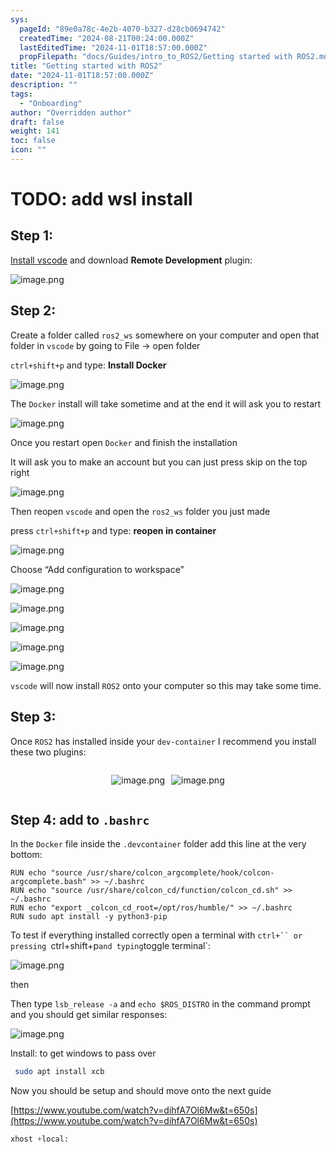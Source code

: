 ```yaml
---
sys:
  pageId: "89e0a78c-4e2b-4070-b327-d28cb0694742"
  createdTime: "2024-08-21T00:24:00.000Z"
  lastEditedTime: "2024-11-01T18:57:00.000Z"
  propFilepath: "docs/Guides/intro_to_ROS2/Getting started with ROS2.md"
title: "Getting started with ROS2"
date: "2024-11-01T18:57:00.000Z"
description: ""
tags:
  - "Onboarding"
author: "Overridden author"
draft: false
weight: 141
toc: false
icon: ""
---
```


# TODO: add wsl install

## Step 1:

[Install vscode](https://code.visualstudio.com/download) and download **Remote Development** plugin:

![image.png](https://prod-files-secure.s3.us-west-2.amazonaws.com/d518164a-d88e-44d1-a4ee-3adb3bd8bce0/efb52993-1881-4a40-b95e-6f020334f022/image.png?X-Amz-Algorithm=AWS4-HMAC-SHA256&X-Amz-Content-Sha256=UNSIGNED-PAYLOAD&X-Amz-Credential=ASIAZI2LB4663EXMAZLC%2F20250212%2Fus-west-2%2Fs3%2Faws4_request&X-Amz-Date=20250212T150836Z&X-Amz-Expires=3600&X-Amz-Security-Token=IQoJb3JpZ2luX2VjENX%2F%2F%2F%2F%2F%2F%2F%2F%2F%2FwEaCXVzLXdlc3QtMiJIMEYCIQDGYThcUOlLxgQM15jPVOti9K%2BPJSzOzOm8q%2FgDFghT1gIhAMZJKFH1YTpZC97ffobWY3kZxS1tNHuqu8iWbyHneAzmKogECO7%2F%2F%2F%2F%2F%2F%2F%2F%2F%2FwEQABoMNjM3NDIzMTgzODA1Igz%2BX5rL0OGybop8qOAq3ANAsErVsJ0rmDru6QTI%2B36niwR544QJrQRrWwI17ypIsLEtYDHF7B2f%2BJM3bKws47mSHoc%2Fuo1J%2FkrvINz33l0tM9GcVT4OqYGZhkEifcw9befBDjPZDaL3P6%2BN9saybA6IkKGEWeouVNrdvIecBVd%2BAOkN1AQ65zPMT0XTUxeDRcBYYT9b65RXQy2Cl9sHZoWM4o6QTPSOAAQMQZSi8jHXwz5dEx0hI1Ze55b357JDxG4pANgWrJ269LMhjgKqnM1cSyezsPrQcY2DhpNphrx2y6Lz6U0zniEFKs%2FJs%2FxQS4ZLRlC8ak5rOMr4mpqDmziH8bYyMxtQzBOEz8cxIsBagOUTfqPFv6zAUD4D%2Fohw97IoA80J4sc6rEb5p0pf%2F1yaKcS5g1KknBarv%2FcpA%2FVWocXX8JHpvrzsEpVD6t9aYiddYdCOtiMCco8k9yBE06SCSe7WJxmVwKRXMLFrd%2B1lu9AOjlwwkb9lsGsSDPUkrav6eq9aGdCQY%2BKGvIf0uRFWwlVpQ5cW3Rbz3%2FvvxPtcZLNn%2B%2BEPCYIzSLfYS6Rvex0H7sl3T2gNhyUzGkedXDspfbZLFjeYPAWl0ENaFEhVJjAIwYyWsvPHKbRtZMkdnfq8GV%2Bw77Q5nuvlBzDMsbK9BjqkARPbPfA2yDIBC0BPvzavvUxt%2F10A%2FgQZJRh8R6WbGN0iLesp2zXezyOMaFBfMJLm5Uyb0EDIXiCGN9XOnz%2FRU2%2Bbhb%2BU4x3lFY4i0lqM0i3i%2FWOGM%2BmG%2FjeauV2xG2ytNmnulOz0kfhe4TnPgZrLhJGekWIgAg%2F39vpXKkJywX3mI%2BJUxixFIAA3M7D%2FhA%2B0Ie6Apngla75nIYjGczPZbR1fid31&X-Amz-Signature=92ffbb16249effe1b289f9ad4b6d2a17dd9d673be01903fcac1dfd4f48b70907&X-Amz-SignedHeaders=host&x-id=GetObject)

## Step 2:

Create a folder called `ros2_ws` somewhere on your computer and open that folder in `vscode` by going to File → open folder 

`ctrl+shift+p` and type: **Install Docker**

![image.png](https://prod-files-secure.s3.us-west-2.amazonaws.com/d518164a-d88e-44d1-a4ee-3adb3bd8bce0/2269dc0e-1cd5-47ff-bceb-c04ad9b2eab0/image.png?X-Amz-Algorithm=AWS4-HMAC-SHA256&X-Amz-Content-Sha256=UNSIGNED-PAYLOAD&X-Amz-Credential=ASIAZI2LB4663EXMAZLC%2F20250212%2Fus-west-2%2Fs3%2Faws4_request&X-Amz-Date=20250212T150836Z&X-Amz-Expires=3600&X-Amz-Security-Token=IQoJb3JpZ2luX2VjENX%2F%2F%2F%2F%2F%2F%2F%2F%2F%2FwEaCXVzLXdlc3QtMiJIMEYCIQDGYThcUOlLxgQM15jPVOti9K%2BPJSzOzOm8q%2FgDFghT1gIhAMZJKFH1YTpZC97ffobWY3kZxS1tNHuqu8iWbyHneAzmKogECO7%2F%2F%2F%2F%2F%2F%2F%2F%2F%2FwEQABoMNjM3NDIzMTgzODA1Igz%2BX5rL0OGybop8qOAq3ANAsErVsJ0rmDru6QTI%2B36niwR544QJrQRrWwI17ypIsLEtYDHF7B2f%2BJM3bKws47mSHoc%2Fuo1J%2FkrvINz33l0tM9GcVT4OqYGZhkEifcw9befBDjPZDaL3P6%2BN9saybA6IkKGEWeouVNrdvIecBVd%2BAOkN1AQ65zPMT0XTUxeDRcBYYT9b65RXQy2Cl9sHZoWM4o6QTPSOAAQMQZSi8jHXwz5dEx0hI1Ze55b357JDxG4pANgWrJ269LMhjgKqnM1cSyezsPrQcY2DhpNphrx2y6Lz6U0zniEFKs%2FJs%2FxQS4ZLRlC8ak5rOMr4mpqDmziH8bYyMxtQzBOEz8cxIsBagOUTfqPFv6zAUD4D%2Fohw97IoA80J4sc6rEb5p0pf%2F1yaKcS5g1KknBarv%2FcpA%2FVWocXX8JHpvrzsEpVD6t9aYiddYdCOtiMCco8k9yBE06SCSe7WJxmVwKRXMLFrd%2B1lu9AOjlwwkb9lsGsSDPUkrav6eq9aGdCQY%2BKGvIf0uRFWwlVpQ5cW3Rbz3%2FvvxPtcZLNn%2B%2BEPCYIzSLfYS6Rvex0H7sl3T2gNhyUzGkedXDspfbZLFjeYPAWl0ENaFEhVJjAIwYyWsvPHKbRtZMkdnfq8GV%2Bw77Q5nuvlBzDMsbK9BjqkARPbPfA2yDIBC0BPvzavvUxt%2F10A%2FgQZJRh8R6WbGN0iLesp2zXezyOMaFBfMJLm5Uyb0EDIXiCGN9XOnz%2FRU2%2Bbhb%2BU4x3lFY4i0lqM0i3i%2FWOGM%2BmG%2FjeauV2xG2ytNmnulOz0kfhe4TnPgZrLhJGekWIgAg%2F39vpXKkJywX3mI%2BJUxixFIAA3M7D%2FhA%2B0Ie6Apngla75nIYjGczPZbR1fid31&X-Amz-Signature=20c46d2ab84bdd60ca02c6ddcfd138ae298677275dca85bfff92fa0d3d72c11b&X-Amz-SignedHeaders=host&x-id=GetObject)

The `Docker` install will take sometime and at the end it will ask you to restart

![image.png](https://prod-files-secure.s3.us-west-2.amazonaws.com/d518164a-d88e-44d1-a4ee-3adb3bd8bce0/ed233f78-be33-4b1f-b89c-9c346c0e961e/image.png?X-Amz-Algorithm=AWS4-HMAC-SHA256&X-Amz-Content-Sha256=UNSIGNED-PAYLOAD&X-Amz-Credential=ASIAZI2LB4663EXMAZLC%2F20250212%2Fus-west-2%2Fs3%2Faws4_request&X-Amz-Date=20250212T150836Z&X-Amz-Expires=3600&X-Amz-Security-Token=IQoJb3JpZ2luX2VjENX%2F%2F%2F%2F%2F%2F%2F%2F%2F%2FwEaCXVzLXdlc3QtMiJIMEYCIQDGYThcUOlLxgQM15jPVOti9K%2BPJSzOzOm8q%2FgDFghT1gIhAMZJKFH1YTpZC97ffobWY3kZxS1tNHuqu8iWbyHneAzmKogECO7%2F%2F%2F%2F%2F%2F%2F%2F%2F%2FwEQABoMNjM3NDIzMTgzODA1Igz%2BX5rL0OGybop8qOAq3ANAsErVsJ0rmDru6QTI%2B36niwR544QJrQRrWwI17ypIsLEtYDHF7B2f%2BJM3bKws47mSHoc%2Fuo1J%2FkrvINz33l0tM9GcVT4OqYGZhkEifcw9befBDjPZDaL3P6%2BN9saybA6IkKGEWeouVNrdvIecBVd%2BAOkN1AQ65zPMT0XTUxeDRcBYYT9b65RXQy2Cl9sHZoWM4o6QTPSOAAQMQZSi8jHXwz5dEx0hI1Ze55b357JDxG4pANgWrJ269LMhjgKqnM1cSyezsPrQcY2DhpNphrx2y6Lz6U0zniEFKs%2FJs%2FxQS4ZLRlC8ak5rOMr4mpqDmziH8bYyMxtQzBOEz8cxIsBagOUTfqPFv6zAUD4D%2Fohw97IoA80J4sc6rEb5p0pf%2F1yaKcS5g1KknBarv%2FcpA%2FVWocXX8JHpvrzsEpVD6t9aYiddYdCOtiMCco8k9yBE06SCSe7WJxmVwKRXMLFrd%2B1lu9AOjlwwkb9lsGsSDPUkrav6eq9aGdCQY%2BKGvIf0uRFWwlVpQ5cW3Rbz3%2FvvxPtcZLNn%2B%2BEPCYIzSLfYS6Rvex0H7sl3T2gNhyUzGkedXDspfbZLFjeYPAWl0ENaFEhVJjAIwYyWsvPHKbRtZMkdnfq8GV%2Bw77Q5nuvlBzDMsbK9BjqkARPbPfA2yDIBC0BPvzavvUxt%2F10A%2FgQZJRh8R6WbGN0iLesp2zXezyOMaFBfMJLm5Uyb0EDIXiCGN9XOnz%2FRU2%2Bbhb%2BU4x3lFY4i0lqM0i3i%2FWOGM%2BmG%2FjeauV2xG2ytNmnulOz0kfhe4TnPgZrLhJGekWIgAg%2F39vpXKkJywX3mI%2BJUxixFIAA3M7D%2FhA%2B0Ie6Apngla75nIYjGczPZbR1fid31&X-Amz-Signature=46df901985a1101ebea596cab3ee96626e228af86f5cfbb12fe27741ee686cc5&X-Amz-SignedHeaders=host&x-id=GetObject)

Once you restart open `Docker` and finish the installation

It will ask you to make an account but you can just press skip on the top right

![image.png](https://prod-files-secure.s3.us-west-2.amazonaws.com/d518164a-d88e-44d1-a4ee-3adb3bd8bce0/21010ad9-1659-4fd9-9f59-9932a09b2a3d/image.png?X-Amz-Algorithm=AWS4-HMAC-SHA256&X-Amz-Content-Sha256=UNSIGNED-PAYLOAD&X-Amz-Credential=ASIAZI2LB4663EXMAZLC%2F20250212%2Fus-west-2%2Fs3%2Faws4_request&X-Amz-Date=20250212T150836Z&X-Amz-Expires=3600&X-Amz-Security-Token=IQoJb3JpZ2luX2VjENX%2F%2F%2F%2F%2F%2F%2F%2F%2F%2FwEaCXVzLXdlc3QtMiJIMEYCIQDGYThcUOlLxgQM15jPVOti9K%2BPJSzOzOm8q%2FgDFghT1gIhAMZJKFH1YTpZC97ffobWY3kZxS1tNHuqu8iWbyHneAzmKogECO7%2F%2F%2F%2F%2F%2F%2F%2F%2F%2FwEQABoMNjM3NDIzMTgzODA1Igz%2BX5rL0OGybop8qOAq3ANAsErVsJ0rmDru6QTI%2B36niwR544QJrQRrWwI17ypIsLEtYDHF7B2f%2BJM3bKws47mSHoc%2Fuo1J%2FkrvINz33l0tM9GcVT4OqYGZhkEifcw9befBDjPZDaL3P6%2BN9saybA6IkKGEWeouVNrdvIecBVd%2BAOkN1AQ65zPMT0XTUxeDRcBYYT9b65RXQy2Cl9sHZoWM4o6QTPSOAAQMQZSi8jHXwz5dEx0hI1Ze55b357JDxG4pANgWrJ269LMhjgKqnM1cSyezsPrQcY2DhpNphrx2y6Lz6U0zniEFKs%2FJs%2FxQS4ZLRlC8ak5rOMr4mpqDmziH8bYyMxtQzBOEz8cxIsBagOUTfqPFv6zAUD4D%2Fohw97IoA80J4sc6rEb5p0pf%2F1yaKcS5g1KknBarv%2FcpA%2FVWocXX8JHpvrzsEpVD6t9aYiddYdCOtiMCco8k9yBE06SCSe7WJxmVwKRXMLFrd%2B1lu9AOjlwwkb9lsGsSDPUkrav6eq9aGdCQY%2BKGvIf0uRFWwlVpQ5cW3Rbz3%2FvvxPtcZLNn%2B%2BEPCYIzSLfYS6Rvex0H7sl3T2gNhyUzGkedXDspfbZLFjeYPAWl0ENaFEhVJjAIwYyWsvPHKbRtZMkdnfq8GV%2Bw77Q5nuvlBzDMsbK9BjqkARPbPfA2yDIBC0BPvzavvUxt%2F10A%2FgQZJRh8R6WbGN0iLesp2zXezyOMaFBfMJLm5Uyb0EDIXiCGN9XOnz%2FRU2%2Bbhb%2BU4x3lFY4i0lqM0i3i%2FWOGM%2BmG%2FjeauV2xG2ytNmnulOz0kfhe4TnPgZrLhJGekWIgAg%2F39vpXKkJywX3mI%2BJUxixFIAA3M7D%2FhA%2B0Ie6Apngla75nIYjGczPZbR1fid31&X-Amz-Signature=5a8bb861cf8bba08a4e7fee95ae688a77b942ca323bf961b3ef1fc60ad9b869e&X-Amz-SignedHeaders=host&x-id=GetObject)

Then reopen `vscode` and open the `ros2_ws` folder you just made

press `ctrl+shift+p` and type: **reopen in container**

![image.png](https://prod-files-secure.s3.us-west-2.amazonaws.com/d518164a-d88e-44d1-a4ee-3adb3bd8bce0/4e93b8c2-41ad-488c-8095-c74205196118/image.png?X-Amz-Algorithm=AWS4-HMAC-SHA256&X-Amz-Content-Sha256=UNSIGNED-PAYLOAD&X-Amz-Credential=ASIAZI2LB4663EXMAZLC%2F20250212%2Fus-west-2%2Fs3%2Faws4_request&X-Amz-Date=20250212T150836Z&X-Amz-Expires=3600&X-Amz-Security-Token=IQoJb3JpZ2luX2VjENX%2F%2F%2F%2F%2F%2F%2F%2F%2F%2FwEaCXVzLXdlc3QtMiJIMEYCIQDGYThcUOlLxgQM15jPVOti9K%2BPJSzOzOm8q%2FgDFghT1gIhAMZJKFH1YTpZC97ffobWY3kZxS1tNHuqu8iWbyHneAzmKogECO7%2F%2F%2F%2F%2F%2F%2F%2F%2F%2FwEQABoMNjM3NDIzMTgzODA1Igz%2BX5rL0OGybop8qOAq3ANAsErVsJ0rmDru6QTI%2B36niwR544QJrQRrWwI17ypIsLEtYDHF7B2f%2BJM3bKws47mSHoc%2Fuo1J%2FkrvINz33l0tM9GcVT4OqYGZhkEifcw9befBDjPZDaL3P6%2BN9saybA6IkKGEWeouVNrdvIecBVd%2BAOkN1AQ65zPMT0XTUxeDRcBYYT9b65RXQy2Cl9sHZoWM4o6QTPSOAAQMQZSi8jHXwz5dEx0hI1Ze55b357JDxG4pANgWrJ269LMhjgKqnM1cSyezsPrQcY2DhpNphrx2y6Lz6U0zniEFKs%2FJs%2FxQS4ZLRlC8ak5rOMr4mpqDmziH8bYyMxtQzBOEz8cxIsBagOUTfqPFv6zAUD4D%2Fohw97IoA80J4sc6rEb5p0pf%2F1yaKcS5g1KknBarv%2FcpA%2FVWocXX8JHpvrzsEpVD6t9aYiddYdCOtiMCco8k9yBE06SCSe7WJxmVwKRXMLFrd%2B1lu9AOjlwwkb9lsGsSDPUkrav6eq9aGdCQY%2BKGvIf0uRFWwlVpQ5cW3Rbz3%2FvvxPtcZLNn%2B%2BEPCYIzSLfYS6Rvex0H7sl3T2gNhyUzGkedXDspfbZLFjeYPAWl0ENaFEhVJjAIwYyWsvPHKbRtZMkdnfq8GV%2Bw77Q5nuvlBzDMsbK9BjqkARPbPfA2yDIBC0BPvzavvUxt%2F10A%2FgQZJRh8R6WbGN0iLesp2zXezyOMaFBfMJLm5Uyb0EDIXiCGN9XOnz%2FRU2%2Bbhb%2BU4x3lFY4i0lqM0i3i%2FWOGM%2BmG%2FjeauV2xG2ytNmnulOz0kfhe4TnPgZrLhJGekWIgAg%2F39vpXKkJywX3mI%2BJUxixFIAA3M7D%2FhA%2B0Ie6Apngla75nIYjGczPZbR1fid31&X-Amz-Signature=ba95665423960b9086073f15021aec0176ae74a2c2175e92a84a30cb94e8c452&X-Amz-SignedHeaders=host&x-id=GetObject)

Choose “Add configuration to workspace”

![image.png](https://prod-files-secure.s3.us-west-2.amazonaws.com/d518164a-d88e-44d1-a4ee-3adb3bd8bce0/9560b282-5060-4989-ba37-97e7b2c22476/image.png?X-Amz-Algorithm=AWS4-HMAC-SHA256&X-Amz-Content-Sha256=UNSIGNED-PAYLOAD&X-Amz-Credential=ASIAZI2LB4663EXMAZLC%2F20250212%2Fus-west-2%2Fs3%2Faws4_request&X-Amz-Date=20250212T150836Z&X-Amz-Expires=3600&X-Amz-Security-Token=IQoJb3JpZ2luX2VjENX%2F%2F%2F%2F%2F%2F%2F%2F%2F%2FwEaCXVzLXdlc3QtMiJIMEYCIQDGYThcUOlLxgQM15jPVOti9K%2BPJSzOzOm8q%2FgDFghT1gIhAMZJKFH1YTpZC97ffobWY3kZxS1tNHuqu8iWbyHneAzmKogECO7%2F%2F%2F%2F%2F%2F%2F%2F%2F%2FwEQABoMNjM3NDIzMTgzODA1Igz%2BX5rL0OGybop8qOAq3ANAsErVsJ0rmDru6QTI%2B36niwR544QJrQRrWwI17ypIsLEtYDHF7B2f%2BJM3bKws47mSHoc%2Fuo1J%2FkrvINz33l0tM9GcVT4OqYGZhkEifcw9befBDjPZDaL3P6%2BN9saybA6IkKGEWeouVNrdvIecBVd%2BAOkN1AQ65zPMT0XTUxeDRcBYYT9b65RXQy2Cl9sHZoWM4o6QTPSOAAQMQZSi8jHXwz5dEx0hI1Ze55b357JDxG4pANgWrJ269LMhjgKqnM1cSyezsPrQcY2DhpNphrx2y6Lz6U0zniEFKs%2FJs%2FxQS4ZLRlC8ak5rOMr4mpqDmziH8bYyMxtQzBOEz8cxIsBagOUTfqPFv6zAUD4D%2Fohw97IoA80J4sc6rEb5p0pf%2F1yaKcS5g1KknBarv%2FcpA%2FVWocXX8JHpvrzsEpVD6t9aYiddYdCOtiMCco8k9yBE06SCSe7WJxmVwKRXMLFrd%2B1lu9AOjlwwkb9lsGsSDPUkrav6eq9aGdCQY%2BKGvIf0uRFWwlVpQ5cW3Rbz3%2FvvxPtcZLNn%2B%2BEPCYIzSLfYS6Rvex0H7sl3T2gNhyUzGkedXDspfbZLFjeYPAWl0ENaFEhVJjAIwYyWsvPHKbRtZMkdnfq8GV%2Bw77Q5nuvlBzDMsbK9BjqkARPbPfA2yDIBC0BPvzavvUxt%2F10A%2FgQZJRh8R6WbGN0iLesp2zXezyOMaFBfMJLm5Uyb0EDIXiCGN9XOnz%2FRU2%2Bbhb%2BU4x3lFY4i0lqM0i3i%2FWOGM%2BmG%2FjeauV2xG2ytNmnulOz0kfhe4TnPgZrLhJGekWIgAg%2F39vpXKkJywX3mI%2BJUxixFIAA3M7D%2FhA%2B0Ie6Apngla75nIYjGczPZbR1fid31&X-Amz-Signature=fd69eb7700343488c6feb942e72eb5fa2455a94f131e4735bccfd0af6295a7da&X-Amz-SignedHeaders=host&x-id=GetObject)

![image.png](https://prod-files-secure.s3.us-west-2.amazonaws.com/d518164a-d88e-44d1-a4ee-3adb3bd8bce0/2ee63f81-886b-48e8-a553-dc6e5eac99e4/image.png?X-Amz-Algorithm=AWS4-HMAC-SHA256&X-Amz-Content-Sha256=UNSIGNED-PAYLOAD&X-Amz-Credential=ASIAZI2LB4663EXMAZLC%2F20250212%2Fus-west-2%2Fs3%2Faws4_request&X-Amz-Date=20250212T150836Z&X-Amz-Expires=3600&X-Amz-Security-Token=IQoJb3JpZ2luX2VjENX%2F%2F%2F%2F%2F%2F%2F%2F%2F%2FwEaCXVzLXdlc3QtMiJIMEYCIQDGYThcUOlLxgQM15jPVOti9K%2BPJSzOzOm8q%2FgDFghT1gIhAMZJKFH1YTpZC97ffobWY3kZxS1tNHuqu8iWbyHneAzmKogECO7%2F%2F%2F%2F%2F%2F%2F%2F%2F%2FwEQABoMNjM3NDIzMTgzODA1Igz%2BX5rL0OGybop8qOAq3ANAsErVsJ0rmDru6QTI%2B36niwR544QJrQRrWwI17ypIsLEtYDHF7B2f%2BJM3bKws47mSHoc%2Fuo1J%2FkrvINz33l0tM9GcVT4OqYGZhkEifcw9befBDjPZDaL3P6%2BN9saybA6IkKGEWeouVNrdvIecBVd%2BAOkN1AQ65zPMT0XTUxeDRcBYYT9b65RXQy2Cl9sHZoWM4o6QTPSOAAQMQZSi8jHXwz5dEx0hI1Ze55b357JDxG4pANgWrJ269LMhjgKqnM1cSyezsPrQcY2DhpNphrx2y6Lz6U0zniEFKs%2FJs%2FxQS4ZLRlC8ak5rOMr4mpqDmziH8bYyMxtQzBOEz8cxIsBagOUTfqPFv6zAUD4D%2Fohw97IoA80J4sc6rEb5p0pf%2F1yaKcS5g1KknBarv%2FcpA%2FVWocXX8JHpvrzsEpVD6t9aYiddYdCOtiMCco8k9yBE06SCSe7WJxmVwKRXMLFrd%2B1lu9AOjlwwkb9lsGsSDPUkrav6eq9aGdCQY%2BKGvIf0uRFWwlVpQ5cW3Rbz3%2FvvxPtcZLNn%2B%2BEPCYIzSLfYS6Rvex0H7sl3T2gNhyUzGkedXDspfbZLFjeYPAWl0ENaFEhVJjAIwYyWsvPHKbRtZMkdnfq8GV%2Bw77Q5nuvlBzDMsbK9BjqkARPbPfA2yDIBC0BPvzavvUxt%2F10A%2FgQZJRh8R6WbGN0iLesp2zXezyOMaFBfMJLm5Uyb0EDIXiCGN9XOnz%2FRU2%2Bbhb%2BU4x3lFY4i0lqM0i3i%2FWOGM%2BmG%2FjeauV2xG2ytNmnulOz0kfhe4TnPgZrLhJGekWIgAg%2F39vpXKkJywX3mI%2BJUxixFIAA3M7D%2FhA%2B0Ie6Apngla75nIYjGczPZbR1fid31&X-Amz-Signature=844d90f67a9ff3f9a51b8ccbbf33b24e833f328f4c683671c5d9cdd97b3fe473&X-Amz-SignedHeaders=host&x-id=GetObject)

![image.png](https://prod-files-secure.s3.us-west-2.amazonaws.com/d518164a-d88e-44d1-a4ee-3adb3bd8bce0/ae1580b2-b048-407e-aed9-b584224a7a04/image.png?X-Amz-Algorithm=AWS4-HMAC-SHA256&X-Amz-Content-Sha256=UNSIGNED-PAYLOAD&X-Amz-Credential=ASIAZI2LB4663EXMAZLC%2F20250212%2Fus-west-2%2Fs3%2Faws4_request&X-Amz-Date=20250212T150836Z&X-Amz-Expires=3600&X-Amz-Security-Token=IQoJb3JpZ2luX2VjENX%2F%2F%2F%2F%2F%2F%2F%2F%2F%2FwEaCXVzLXdlc3QtMiJIMEYCIQDGYThcUOlLxgQM15jPVOti9K%2BPJSzOzOm8q%2FgDFghT1gIhAMZJKFH1YTpZC97ffobWY3kZxS1tNHuqu8iWbyHneAzmKogECO7%2F%2F%2F%2F%2F%2F%2F%2F%2F%2FwEQABoMNjM3NDIzMTgzODA1Igz%2BX5rL0OGybop8qOAq3ANAsErVsJ0rmDru6QTI%2B36niwR544QJrQRrWwI17ypIsLEtYDHF7B2f%2BJM3bKws47mSHoc%2Fuo1J%2FkrvINz33l0tM9GcVT4OqYGZhkEifcw9befBDjPZDaL3P6%2BN9saybA6IkKGEWeouVNrdvIecBVd%2BAOkN1AQ65zPMT0XTUxeDRcBYYT9b65RXQy2Cl9sHZoWM4o6QTPSOAAQMQZSi8jHXwz5dEx0hI1Ze55b357JDxG4pANgWrJ269LMhjgKqnM1cSyezsPrQcY2DhpNphrx2y6Lz6U0zniEFKs%2FJs%2FxQS4ZLRlC8ak5rOMr4mpqDmziH8bYyMxtQzBOEz8cxIsBagOUTfqPFv6zAUD4D%2Fohw97IoA80J4sc6rEb5p0pf%2F1yaKcS5g1KknBarv%2FcpA%2FVWocXX8JHpvrzsEpVD6t9aYiddYdCOtiMCco8k9yBE06SCSe7WJxmVwKRXMLFrd%2B1lu9AOjlwwkb9lsGsSDPUkrav6eq9aGdCQY%2BKGvIf0uRFWwlVpQ5cW3Rbz3%2FvvxPtcZLNn%2B%2BEPCYIzSLfYS6Rvex0H7sl3T2gNhyUzGkedXDspfbZLFjeYPAWl0ENaFEhVJjAIwYyWsvPHKbRtZMkdnfq8GV%2Bw77Q5nuvlBzDMsbK9BjqkARPbPfA2yDIBC0BPvzavvUxt%2F10A%2FgQZJRh8R6WbGN0iLesp2zXezyOMaFBfMJLm5Uyb0EDIXiCGN9XOnz%2FRU2%2Bbhb%2BU4x3lFY4i0lqM0i3i%2FWOGM%2BmG%2FjeauV2xG2ytNmnulOz0kfhe4TnPgZrLhJGekWIgAg%2F39vpXKkJywX3mI%2BJUxixFIAA3M7D%2FhA%2B0Ie6Apngla75nIYjGczPZbR1fid31&X-Amz-Signature=b902b9ad495e1bf7ae83aeb40d8f95f622ac52c946418630515af5fa4241afcb&X-Amz-SignedHeaders=host&x-id=GetObject)

![image.png](https://prod-files-secure.s3.us-west-2.amazonaws.com/d518164a-d88e-44d1-a4ee-3adb3bd8bce0/53255b28-f75e-430f-b9e3-c0ac8577e42b/image.png?X-Amz-Algorithm=AWS4-HMAC-SHA256&X-Amz-Content-Sha256=UNSIGNED-PAYLOAD&X-Amz-Credential=ASIAZI2LB4663EXMAZLC%2F20250212%2Fus-west-2%2Fs3%2Faws4_request&X-Amz-Date=20250212T150836Z&X-Amz-Expires=3600&X-Amz-Security-Token=IQoJb3JpZ2luX2VjENX%2F%2F%2F%2F%2F%2F%2F%2F%2F%2FwEaCXVzLXdlc3QtMiJIMEYCIQDGYThcUOlLxgQM15jPVOti9K%2BPJSzOzOm8q%2FgDFghT1gIhAMZJKFH1YTpZC97ffobWY3kZxS1tNHuqu8iWbyHneAzmKogECO7%2F%2F%2F%2F%2F%2F%2F%2F%2F%2FwEQABoMNjM3NDIzMTgzODA1Igz%2BX5rL0OGybop8qOAq3ANAsErVsJ0rmDru6QTI%2B36niwR544QJrQRrWwI17ypIsLEtYDHF7B2f%2BJM3bKws47mSHoc%2Fuo1J%2FkrvINz33l0tM9GcVT4OqYGZhkEifcw9befBDjPZDaL3P6%2BN9saybA6IkKGEWeouVNrdvIecBVd%2BAOkN1AQ65zPMT0XTUxeDRcBYYT9b65RXQy2Cl9sHZoWM4o6QTPSOAAQMQZSi8jHXwz5dEx0hI1Ze55b357JDxG4pANgWrJ269LMhjgKqnM1cSyezsPrQcY2DhpNphrx2y6Lz6U0zniEFKs%2FJs%2FxQS4ZLRlC8ak5rOMr4mpqDmziH8bYyMxtQzBOEz8cxIsBagOUTfqPFv6zAUD4D%2Fohw97IoA80J4sc6rEb5p0pf%2F1yaKcS5g1KknBarv%2FcpA%2FVWocXX8JHpvrzsEpVD6t9aYiddYdCOtiMCco8k9yBE06SCSe7WJxmVwKRXMLFrd%2B1lu9AOjlwwkb9lsGsSDPUkrav6eq9aGdCQY%2BKGvIf0uRFWwlVpQ5cW3Rbz3%2FvvxPtcZLNn%2B%2BEPCYIzSLfYS6Rvex0H7sl3T2gNhyUzGkedXDspfbZLFjeYPAWl0ENaFEhVJjAIwYyWsvPHKbRtZMkdnfq8GV%2Bw77Q5nuvlBzDMsbK9BjqkARPbPfA2yDIBC0BPvzavvUxt%2F10A%2FgQZJRh8R6WbGN0iLesp2zXezyOMaFBfMJLm5Uyb0EDIXiCGN9XOnz%2FRU2%2Bbhb%2BU4x3lFY4i0lqM0i3i%2FWOGM%2BmG%2FjeauV2xG2ytNmnulOz0kfhe4TnPgZrLhJGekWIgAg%2F39vpXKkJywX3mI%2BJUxixFIAA3M7D%2FhA%2B0Ie6Apngla75nIYjGczPZbR1fid31&X-Amz-Signature=5fdaa59b3aab2183ffb55131be4314f5c638c2dcb7853ad3dc62b014997bfff7&X-Amz-SignedHeaders=host&x-id=GetObject)

![image.png](https://prod-files-secure.s3.us-west-2.amazonaws.com/d518164a-d88e-44d1-a4ee-3adb3bd8bce0/7c562767-5af9-4ffb-97d1-327bcdf4ee00/image.png?X-Amz-Algorithm=AWS4-HMAC-SHA256&X-Amz-Content-Sha256=UNSIGNED-PAYLOAD&X-Amz-Credential=ASIAZI2LB4663EXMAZLC%2F20250212%2Fus-west-2%2Fs3%2Faws4_request&X-Amz-Date=20250212T150836Z&X-Amz-Expires=3600&X-Amz-Security-Token=IQoJb3JpZ2luX2VjENX%2F%2F%2F%2F%2F%2F%2F%2F%2F%2FwEaCXVzLXdlc3QtMiJIMEYCIQDGYThcUOlLxgQM15jPVOti9K%2BPJSzOzOm8q%2FgDFghT1gIhAMZJKFH1YTpZC97ffobWY3kZxS1tNHuqu8iWbyHneAzmKogECO7%2F%2F%2F%2F%2F%2F%2F%2F%2F%2FwEQABoMNjM3NDIzMTgzODA1Igz%2BX5rL0OGybop8qOAq3ANAsErVsJ0rmDru6QTI%2B36niwR544QJrQRrWwI17ypIsLEtYDHF7B2f%2BJM3bKws47mSHoc%2Fuo1J%2FkrvINz33l0tM9GcVT4OqYGZhkEifcw9befBDjPZDaL3P6%2BN9saybA6IkKGEWeouVNrdvIecBVd%2BAOkN1AQ65zPMT0XTUxeDRcBYYT9b65RXQy2Cl9sHZoWM4o6QTPSOAAQMQZSi8jHXwz5dEx0hI1Ze55b357JDxG4pANgWrJ269LMhjgKqnM1cSyezsPrQcY2DhpNphrx2y6Lz6U0zniEFKs%2FJs%2FxQS4ZLRlC8ak5rOMr4mpqDmziH8bYyMxtQzBOEz8cxIsBagOUTfqPFv6zAUD4D%2Fohw97IoA80J4sc6rEb5p0pf%2F1yaKcS5g1KknBarv%2FcpA%2FVWocXX8JHpvrzsEpVD6t9aYiddYdCOtiMCco8k9yBE06SCSe7WJxmVwKRXMLFrd%2B1lu9AOjlwwkb9lsGsSDPUkrav6eq9aGdCQY%2BKGvIf0uRFWwlVpQ5cW3Rbz3%2FvvxPtcZLNn%2B%2BEPCYIzSLfYS6Rvex0H7sl3T2gNhyUzGkedXDspfbZLFjeYPAWl0ENaFEhVJjAIwYyWsvPHKbRtZMkdnfq8GV%2Bw77Q5nuvlBzDMsbK9BjqkARPbPfA2yDIBC0BPvzavvUxt%2F10A%2FgQZJRh8R6WbGN0iLesp2zXezyOMaFBfMJLm5Uyb0EDIXiCGN9XOnz%2FRU2%2Bbhb%2BU4x3lFY4i0lqM0i3i%2FWOGM%2BmG%2FjeauV2xG2ytNmnulOz0kfhe4TnPgZrLhJGekWIgAg%2F39vpXKkJywX3mI%2BJUxixFIAA3M7D%2FhA%2B0Ie6Apngla75nIYjGczPZbR1fid31&X-Amz-Signature=b807a76a028ec1e041bd3e3f275a15783553e1424872052eea800f661767517d&X-Amz-SignedHeaders=host&x-id=GetObject)

`vscode` will now install `ROS2` onto your computer so this may take some time.

## Step 3:

Once `ROS2` has installed inside your `dev-container` I recommend you install these two plugins:

<div style="display: flex;flex-direction: row; column-gap:10px; max-width: 630px;justify-content: center;">
<div>

![image.png](https://prod-files-secure.s3.us-west-2.amazonaws.com/d518164a-d88e-44d1-a4ee-3adb3bd8bce0/3fc3d550-5a54-4ba1-ba6b-faa01cdb7369/image.png?X-Amz-Algorithm=AWS4-HMAC-SHA256&X-Amz-Content-Sha256=UNSIGNED-PAYLOAD&X-Amz-Credential=ASIAZI2LB466RYDRRVMB%2F20250212%2Fus-west-2%2Fs3%2Faws4_request&X-Amz-Date=20250212T150838Z&X-Amz-Expires=3600&X-Amz-Security-Token=IQoJb3JpZ2luX2VjENX%2F%2F%2F%2F%2F%2F%2F%2F%2F%2FwEaCXVzLXdlc3QtMiJHMEUCIAfdmmLDcCuHIo7nGf3kPLtiRqjimH9fCVNVUc6sWCuyAiEAj%2BE0A4CR%2BYhTmCInWwKO%2FaOGgwbCu%2Fr566MwDAkX9OYqiAQI7v%2F%2F%2F%2F%2F%2F%2F%2F%2F%2FARAAGgw2Mzc0MjMxODM4MDUiDHqkR4RpofikyBU1EircA6d5L8JG8VQbokxhdENfC8g3BfRnHpmLEPkil16kb4sxi9OLEw81dlLG%2BD8z80Bd8oHV5aa6tAB0XBr81VM9uZgxIBfTOP0zqJagqLt6%2BNa3BBJmLkFp8ucEUqr8cHHC4Kkk08unYnbLC6XlQ3kIY0D0dU2o7hW7vXqivGVzqcebT0jZ9zy1%2B8VYeK0yxEEScgNonVnMAg1WuIUlL8XJ3W73kPxCocYrLLND%2FRtXWakShKSmo%2FsBgPRgzonnIUvHfgxPEkxxs8Ga0nuFE6RMoSwBu7Vw2gCctF%2BBBrlDJgvHCu%2BBlehh2FjNuAqSxJC5vU1uxFisiMHQPNrhs%2BjdEcoz4A0lEkiqXULZzXg2aVfWH8mIUxhV%2BfUOOAq0mO4UxzTnxJRAjht8f2Vnejsh9A%2BSQWNI8ynbULHf3hd2XX4AvjGBRzybu%2FTYAEueol%2FAOFWSj5vwHQ2k11jkyH40oVCVoU1jb0JoqI98p%2FXDjyGzO%2Bs3JYOc9%2BF81I%2B6qG8OFLHVQ8IYLAxIz0%2F4SoVgSJz2XiudW44GH4YAY6%2B0hRXMQ%2B%2BELfM8V7jiuhsC3xtLL9opSYe7FP0aF0vleYUBqxG%2BKdPmoKVyVEnlJ5iDboZx1xI7y01B3yZ1Jl1OMJy1sr0GOqUBBAYwYaF65BHXcfkqq%2Btgf8UZsxrjmAtPsqQVQEDaHSEPZdRvEt5cXOnR452D3A1r0Kb67e92PBbGmrCtl8d7SD2sJnGk9NUNYMPCQ7RTfMoeCpuBWD0uJZpZUuJld%2BWyT4Z7D%2FKcn7Yr7eBjmqsPH%2FSlmtX%2FVo4Ggth3bsRGs2nkrn%2BoH7oKOHWgUjfxAZ6k79pKNufHysxtl9e3lAb3beopr%2Frf&X-Amz-Signature=2c46fbfa211627e168a9f054aac93f11521c1c8b712f87fe7e7cf48155fa9238&X-Amz-SignedHeaders=host&x-id=GetObject)

</div>
<div>

![image.png](https://prod-files-secure.s3.us-west-2.amazonaws.com/d518164a-d88e-44d1-a4ee-3adb3bd8bce0/d994cc66-13c2-4093-a5a3-f84cf4601a82/image.png?X-Amz-Algorithm=AWS4-HMAC-SHA256&X-Amz-Content-Sha256=UNSIGNED-PAYLOAD&X-Amz-Credential=ASIAZI2LB466S3G5HZKF%2F20250212%2Fus-west-2%2Fs3%2Faws4_request&X-Amz-Date=20250212T150839Z&X-Amz-Expires=3600&X-Amz-Security-Token=IQoJb3JpZ2luX2VjENX%2F%2F%2F%2F%2F%2F%2F%2F%2F%2FwEaCXVzLXdlc3QtMiJGMEQCIEkQDXn2329DSAC4LZ9X2mknoGZ1WWlwapOlm5s2nKzmAiASpOZ9SHkSp9il6BHQTStl4oE4a0e5xncpxs9KgDtKxyqIBAju%2F%2F%2F%2F%2F%2F%2F%2F%2F%2F8BEAAaDDYzNzQyMzE4MzgwNSIMtpSCTuuy3mvYr7l0KtwDjjaxW1uL9xqvGiOVJov7%2B4nEJp3GisuFuV3%2FXnLJ5UTvorpTMfxzVehhEzdslz%2F7IYrRGtHHQCS%2BqfzJenjtgFz%2FN2p3TUrJ1NI8O8VYe82Rz%2F3ZdbKCHpp2mxHvg6mOB3eekQcQkbois6xb9L6JlySLR2HH%2BzqYRpuWsByMXtD9QKFcw71GN3nnth4aNGpH8K1%2Fz8jXUYa%2BpKEidCKBuOSWLDhPuhFHCJu3eKkaBihBVFRVfqO4FBn9qT0z%2BcuWFWHvp64Xw3NGPPGkAb76IWUkPXMkPOl7xZgUzgcyNud6ln%2FB6zr5bXmeAfZhwGSXXl7c1b6lxqRSVQZminc5oOw8bgoKYnVBZMa1PScTwkvOX7aWUdZgYDDi168HgW%2FNCqUkpuwx2htpXA9oWPDwTPSXxdjv%2Bnryg5CGKb1eIFY8ltrZJgFfTII%2B6DXNVTjXGgxNkk%2F4WQuhClhGbpi2I4fKJNdg1M%2BN1ms3kuMbeIM%2FjxDiN0ppodXzPRqXXcGey7h8lDnl3dPuHdcWwfHbj7McM7AahHTXlpcpITWNUHRVw1xrPENEmlFWzhJrw2%2BDtofG2FfWyCyofc65ZQXFmdsnRjAKKv606vnUvmap8waqRk%2Bh52FQMiLyzVwwxbCyvQY6pgEaC8JTX8g5tRCTMKRCY7UWHOCYTMAt1Z%2F0d%2BKznZj7JOswU%2Bl78DKosbcrKmApAWwis3vQt28JGYEPHvY85LFB13hwk96kDkGbmhOzkWEVcahaBATlA7nPphC7X0S%2FUA9Q4DYqQ8K5F7jQoboHgVDW%2F1XRKE0On%2FCEliYsudwAHzzFbjEvoR73zilhiag5qiQbsIsX33SGBNAMFO3EkOGhGAze4yjS&X-Amz-Signature=e7e1d54981fc706d86fe683ad0149d352354927b9e131dd45a7e7b62df526d0c&X-Amz-SignedHeaders=host&x-id=GetObject)

</div>
</div>

## Step 4: add to `.bashrc`

In the `Docker` file inside the `.devcontainer` folder add this line at the very bottom: 

```docker
RUN echo "source /usr/share/colcon_argcomplete/hook/colcon-argcomplete.bash" >> ~/.bashrc
RUN echo "source /usr/share/colcon_cd/function/colcon_cd.sh" >> ~/.bashrc
RUN echo "export _colcon_cd_root=/opt/ros/humble/" >> ~/.bashrc
RUN sudo apt install -y python3-pip 
```

To test if everything installed correctly open a terminal with `ctrl+`` or pressing `ctrl+shift+p` and typing `toggle terminal`:

![image.png](https://prod-files-secure.s3.us-west-2.amazonaws.com/d518164a-d88e-44d1-a4ee-3adb3bd8bce0/6a4943d8-b04e-4c02-9a58-775f3384d1a5/image.png?X-Amz-Algorithm=AWS4-HMAC-SHA256&X-Amz-Content-Sha256=UNSIGNED-PAYLOAD&X-Amz-Credential=ASIAZI2LB4663EXMAZLC%2F20250212%2Fus-west-2%2Fs3%2Faws4_request&X-Amz-Date=20250212T150836Z&X-Amz-Expires=3600&X-Amz-Security-Token=IQoJb3JpZ2luX2VjENX%2F%2F%2F%2F%2F%2F%2F%2F%2F%2FwEaCXVzLXdlc3QtMiJIMEYCIQDGYThcUOlLxgQM15jPVOti9K%2BPJSzOzOm8q%2FgDFghT1gIhAMZJKFH1YTpZC97ffobWY3kZxS1tNHuqu8iWbyHneAzmKogECO7%2F%2F%2F%2F%2F%2F%2F%2F%2F%2FwEQABoMNjM3NDIzMTgzODA1Igz%2BX5rL0OGybop8qOAq3ANAsErVsJ0rmDru6QTI%2B36niwR544QJrQRrWwI17ypIsLEtYDHF7B2f%2BJM3bKws47mSHoc%2Fuo1J%2FkrvINz33l0tM9GcVT4OqYGZhkEifcw9befBDjPZDaL3P6%2BN9saybA6IkKGEWeouVNrdvIecBVd%2BAOkN1AQ65zPMT0XTUxeDRcBYYT9b65RXQy2Cl9sHZoWM4o6QTPSOAAQMQZSi8jHXwz5dEx0hI1Ze55b357JDxG4pANgWrJ269LMhjgKqnM1cSyezsPrQcY2DhpNphrx2y6Lz6U0zniEFKs%2FJs%2FxQS4ZLRlC8ak5rOMr4mpqDmziH8bYyMxtQzBOEz8cxIsBagOUTfqPFv6zAUD4D%2Fohw97IoA80J4sc6rEb5p0pf%2F1yaKcS5g1KknBarv%2FcpA%2FVWocXX8JHpvrzsEpVD6t9aYiddYdCOtiMCco8k9yBE06SCSe7WJxmVwKRXMLFrd%2B1lu9AOjlwwkb9lsGsSDPUkrav6eq9aGdCQY%2BKGvIf0uRFWwlVpQ5cW3Rbz3%2FvvxPtcZLNn%2B%2BEPCYIzSLfYS6Rvex0H7sl3T2gNhyUzGkedXDspfbZLFjeYPAWl0ENaFEhVJjAIwYyWsvPHKbRtZMkdnfq8GV%2Bw77Q5nuvlBzDMsbK9BjqkARPbPfA2yDIBC0BPvzavvUxt%2F10A%2FgQZJRh8R6WbGN0iLesp2zXezyOMaFBfMJLm5Uyb0EDIXiCGN9XOnz%2FRU2%2Bbhb%2BU4x3lFY4i0lqM0i3i%2FWOGM%2BmG%2FjeauV2xG2ytNmnulOz0kfhe4TnPgZrLhJGekWIgAg%2F39vpXKkJywX3mI%2BJUxixFIAA3M7D%2FhA%2B0Ie6Apngla75nIYjGczPZbR1fid31&X-Amz-Signature=1023c58ee6df1d03ebf49c84395d6c1e61bfbd245e6bd8bebd36f2cce0f5a9cd&X-Amz-SignedHeaders=host&x-id=GetObject)

then 

Then type `lsb_release -a` and `echo $ROS_DISTRO` in the command prompt and you should get similar responses:

![image.png](https://prod-files-secure.s3.us-west-2.amazonaws.com/d518164a-d88e-44d1-a4ee-3adb3bd8bce0/3e635dec-a805-4e85-8b9e-d000e5b71a4e/image.png?X-Amz-Algorithm=AWS4-HMAC-SHA256&X-Amz-Content-Sha256=UNSIGNED-PAYLOAD&X-Amz-Credential=ASIAZI2LB4663EXMAZLC%2F20250212%2Fus-west-2%2Fs3%2Faws4_request&X-Amz-Date=20250212T150836Z&X-Amz-Expires=3600&X-Amz-Security-Token=IQoJb3JpZ2luX2VjENX%2F%2F%2F%2F%2F%2F%2F%2F%2F%2FwEaCXVzLXdlc3QtMiJIMEYCIQDGYThcUOlLxgQM15jPVOti9K%2BPJSzOzOm8q%2FgDFghT1gIhAMZJKFH1YTpZC97ffobWY3kZxS1tNHuqu8iWbyHneAzmKogECO7%2F%2F%2F%2F%2F%2F%2F%2F%2F%2FwEQABoMNjM3NDIzMTgzODA1Igz%2BX5rL0OGybop8qOAq3ANAsErVsJ0rmDru6QTI%2B36niwR544QJrQRrWwI17ypIsLEtYDHF7B2f%2BJM3bKws47mSHoc%2Fuo1J%2FkrvINz33l0tM9GcVT4OqYGZhkEifcw9befBDjPZDaL3P6%2BN9saybA6IkKGEWeouVNrdvIecBVd%2BAOkN1AQ65zPMT0XTUxeDRcBYYT9b65RXQy2Cl9sHZoWM4o6QTPSOAAQMQZSi8jHXwz5dEx0hI1Ze55b357JDxG4pANgWrJ269LMhjgKqnM1cSyezsPrQcY2DhpNphrx2y6Lz6U0zniEFKs%2FJs%2FxQS4ZLRlC8ak5rOMr4mpqDmziH8bYyMxtQzBOEz8cxIsBagOUTfqPFv6zAUD4D%2Fohw97IoA80J4sc6rEb5p0pf%2F1yaKcS5g1KknBarv%2FcpA%2FVWocXX8JHpvrzsEpVD6t9aYiddYdCOtiMCco8k9yBE06SCSe7WJxmVwKRXMLFrd%2B1lu9AOjlwwkb9lsGsSDPUkrav6eq9aGdCQY%2BKGvIf0uRFWwlVpQ5cW3Rbz3%2FvvxPtcZLNn%2B%2BEPCYIzSLfYS6Rvex0H7sl3T2gNhyUzGkedXDspfbZLFjeYPAWl0ENaFEhVJjAIwYyWsvPHKbRtZMkdnfq8GV%2Bw77Q5nuvlBzDMsbK9BjqkARPbPfA2yDIBC0BPvzavvUxt%2F10A%2FgQZJRh8R6WbGN0iLesp2zXezyOMaFBfMJLm5Uyb0EDIXiCGN9XOnz%2FRU2%2Bbhb%2BU4x3lFY4i0lqM0i3i%2FWOGM%2BmG%2FjeauV2xG2ytNmnulOz0kfhe4TnPgZrLhJGekWIgAg%2F39vpXKkJywX3mI%2BJUxixFIAA3M7D%2FhA%2B0Ie6Apngla75nIYjGczPZbR1fid31&X-Amz-Signature=b6f3a524d66f0208f413b50ce651f8e005c96204c0123e2ad0d3216ee42328ce&X-Amz-SignedHeaders=host&x-id=GetObject)

Install:  to get windows to pass over

```bash
 sudo apt install xcb
```

Now you should be setup and should move onto the next guide 

[https://www.youtube.com/watch?v=dihfA7Ol6Mw&t=650s](https://www.youtube.com/watch?v=dihfA7Ol6Mw&t=650s)

```python
xhost +local:
```
